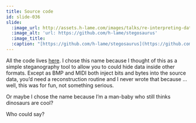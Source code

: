 ```yaml
---
title: Source code
id: slide-036
slide:
  :image_url: http://assets.h-lame.com/images/talks/re-interpreting-data/slides/036.png
  :image_alt: 'url: https://github.com/h-lame/stegosaurus'
  :image_title:
  :caption: "[https://github.com/h-lame/stegosaurus](https://github.com/h-lame/stegosaurus/)\n"
---
```

All the code lives [here](https://github.com/h-lame/stegosaurus).  I chose this name because I thought of this as a simple steganography tool to allow you to could hide data inside other formats.  Except as BMP and MIDI both inject bits and bytes into the source data, you’d need a reconstruction routine and I never wrote that because … well, this was for fun, not something serious.

Or maybe I chose the name because I’m a man-baby who still thinks dinosaurs are cool?

Who could say?
